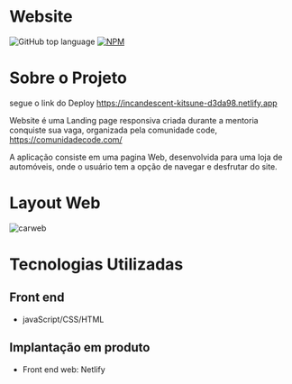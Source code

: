 # Website
![GitHub top language](https://img.shields.io/github/languages/top/rivalucena/website)
[![NPM](https://img.shields.io/npm/l/website)](https://github.com/Rivalucena/website/blob/main/LICENCE)

# Sobre o Projeto

segue o link do Deploy https://incandescent-kitsune-d3da98.netlify.app

Website é uma Landing page responsiva criada durante a mentoria conquiste sua vaga, organizada pela comunidade code, https://comunidadecode.com/

A aplicação consiste em uma pagina Web, desenvolvida para uma loja de automóveis, onde o usuário tem a opção de navegar e desfrutar do site.

# Layout Web
![carweb](https://user-images.githubusercontent.com/108073449/228089014-25f0b93d-905e-4dbf-9b58-84d7bcf18351.jpeg)

# Tecnologias Utilizadas

## Front end

- javaScript/CSS/HTML

## Implantação em produto

- Front end web: Netlify
